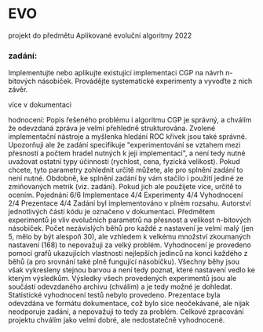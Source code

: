 # EVO
projekt do předmětu Aplikované evoluční algoritmy 2022

### zadání:
Implementujte nebo aplikujte existující implementaci CGP na návrh n-bitových násobiček.
Provádějte systematické experimenty a vyvoďte z nich závěr.

více v dokumentaci


hodnocení:
Popis řešeného problému i algoritmu CGP je správný, a chválím že odevzdaná zpráva je velmi přehledně strukturována. Zvolené implementační nástroje a myšlenka hledání ROC křivek jsou také správné. Upozorňuji ale že zadání specifikuje "experimentování se vztahem mezi přesností a počtem hradel nutných k její implementaci", a není tedy nutné uvažovat ostatní typy účinnosti (rychlost, cena, fyzická velikost). Pokud chcete, tyto parametry zohlednit určitě můžete, ale pro splnění zadání to není nutné. Obdobně, ke splnění zadání by vám stačilo i použití jediné ze zmiňovaných metrik (viz. zadání). Pokud jich ale použijete více, určitě to ocením. Pojednání 6/6 Implementace 4/4 Experimenty 4/4 Vyhodnocení 2/4 Prezentace 4/4 Zadání byl implementováno v plném rozsahu. Autorství jednotlivých částí kódu je označeno v dokumentaci. Předmětem experimentů je vliv evolučních parametrů na přesnost a velikost n-bitových násobiček. Počet nezávislých běhů pro každé z nastavení je velmi malý (jen 5, mělo by být alespoň 30), ale vzhledem k velkému množství zkoumaných nastavení (168) to nepovažuji za velký problém. Vyhodnocení je provedeno pomocí grafů ukazujících vlastnosti nejlepších jedinců na konci každého z běhů (a pro srovnání také plně fungující násobičku). Všechny běhy jsou však vykresleny stejnou barvou a není tedy poznat, které nastavení vedlo ke kterým výsledkům. Výsledky všech provedených experimentů jsou ale součástí odevzdaného archivu (chválím) a je tedy možné je dohledat. Statistické vyhodnocení testů nebylo provedeno. Prezentace byla odevzdána ve formátu dokumentace, což bylo sice neočekávané, ale nijak neodporuje zadání, a nepovažuji to tedy za problém. Celkové zpracování projektu chválím jako velmi dobré, ale nedostatečně vyhodnocené.
